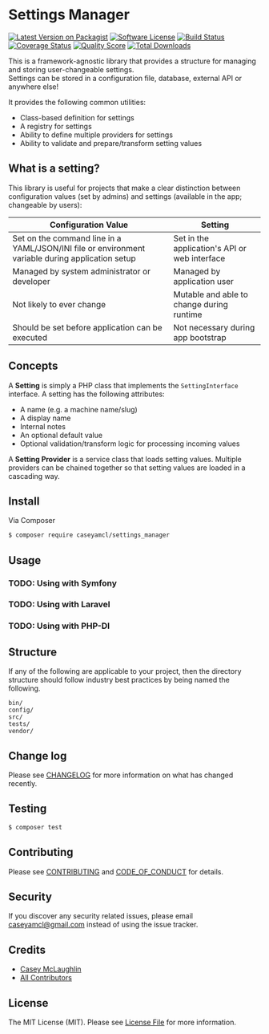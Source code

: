 # Settings Manager

[![Latest Version on Packagist][ico-version]][link-packagist]
[![Software License][ico-license]](LICENSE.md)
[![Build Status][ico-travis]][link-travis]
[![Coverage Status][ico-scrutinizer]][link-scrutinizer]
[![Quality Score][ico-code-quality]][link-code-quality]
[![Total Downloads][ico-downloads]][link-downloads]

This is a framework-agnostic library that provides a structure for managing and storing user-changeable settings.  
Settings can be stored in a configuration file, database, external API or anywhere else! 

It provides the following common utilities:

* Class-based definition for settings
* A registry for settings
* Ability to define multiple providers for settings
* Ability to validate and prepare/transform setting values 

## What is a setting?

This library is useful for projects that make a clear distinction between configuration values (set by admins)
and settings (available in the app; changeable by users):

| Configuration Value                                                                              | Setting                                                            |
| ------------------------------------------------------------------------------------------------ | ------------------------------------------------------------------ |
| Set on the command line in a YAML/JSON/INI file or environment variable during application setup | Set in the application's API or web interface                      |
| Managed by system administrator or developer                                                     | Managed by application user                                        |
| Not likely to ever change                                                                        | Mutable and able to change during runtime                          |
| Should be set before application can be executed                                                 | Not necessary during app bootstrap                                 |

## Concepts

A **Setting** is simply a PHP class that implements the `SettingInterface` interface.  A setting has the
following attributes:

* A name (e.g. a machine name/slug)
* A display name
* Internal notes
* An optional default value
* Optional validation/transform logic for processing incoming values

A **Setting Provider** is a service class that loads setting values.  Multiple providers can be chained together so that
setting values are loaded in a cascading way.

## Install

Via Composer

``` bash
$ composer require caseyamcl/settings_manager
```


## Usage

### TODO: Using with Symfony

### TODO: Using with Laravel

### TODO: Using with PHP-DI


## Structure

If any of the following are applicable to your project, then the directory structure should follow industry best practices by being named the following.

```
bin/        
config/
src/
tests/
vendor/
```


## Change log

Please see [CHANGELOG](CHANGELOG.md) for more information on what has changed recently.

## Testing

``` bash
$ composer test
```

## Contributing

Please see [CONTRIBUTING](CONTRIBUTING.md) and [CODE_OF_CONDUCT](CODE_OF_CONDUCT.md) for details.

## Security

If you discover any security related issues, please email caseyamcl@gmail.com instead of using the issue tracker.

## Credits

- [Casey McLaughlin][link-author]
- [All Contributors][link-contributors]

## License

The MIT License (MIT). Please see [License File](LICENSE.md) for more information.

[ico-version]: https://img.shields.io/packagist/v/caseyamcl/settings_manager.svg?style=flat-square
[ico-license]: https://img.shields.io/badge/license-MIT-brightgreen.svg?style=flat-square
[ico-travis]: https://img.shields.io/travis/caseyamcl/settings_manager/master.svg?style=flat-square
[ico-scrutinizer]: https://img.shields.io/scrutinizer/coverage/g/caseyamcl/settings_manager.svg?style=flat-square
[ico-code-quality]: https://img.shields.io/scrutinizer/g/caseyamcl/settings_manager.svg?style=flat-square
[ico-downloads]: https://img.shields.io/packagist/dt/caseyamcl/settings_manager.svg?style=flat-square

[link-packagist]: https://packagist.org/packages/caseyamcl/settings_manager
[link-travis]: https://travis-ci.org/caseyamcl/settings_manager
[link-scrutinizer]: https://scrutinizer-ci.com/g/caseyamcl/settings_manager/code-structure
[link-code-quality]: https://scrutinizer-ci.com/g/caseyamcl/settings_manager
[link-downloads]: https://packagist.org/packages/caseyamcl/settings_manager
[link-author]: https://github.com/caseyamcl
[link-contributors]: ../../contributors
